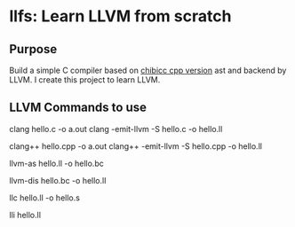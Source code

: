 # llfs: Learn LLVM from scratch

## Purpose
Build a simple C compiler based on [chibicc cpp version](https://github.com/bigconvience/chibicc_cpp/) ast and backend by LLVM. I create this project to learn LLVM.

## LLVM Commands to use
clang hello.c -o a.out
clang -emit-llvm -S hello.c -o hello.ll

clang++ hello.cpp -o a.out
clang++ -emit-llvm -S hello.cpp -o hello.ll

llvm-as hello.ll -o hello.bc

llvm-dis hello.bc -o hello.ll

llc hello.ll -o hello.s

lli hello.ll
